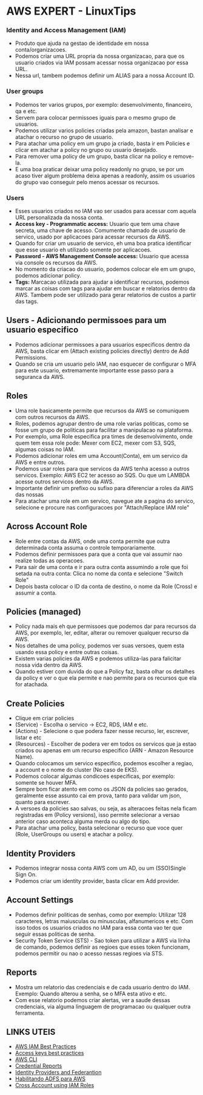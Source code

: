 # AWS EXPERT - LinuxTips

### Identity and Access Management (IAM)

- Produto que ajuda na gestao de identidade em nossa conta/organizacoes.
- Podemos criar uma URL propria da nossa organizacao, para que os usuario criados via IAM possam acessar nossa organizacao por essa URL.
- Nessa url, tambem podemos definir um ALIAS para a nossa Account ID.

### User groups

- Podemos ter varios grupos, por exemplo: desenvolvimento, financeiro, qa e etc.
- Servem para colocar permissoes iguais para o mesmo grupo de usuarios.
- Podemos utilizar varios policies criadas pela amazon, bastan analisar e atachar o recurso no grupo de usuario.
- Para atachar uma policy em um grupo ja criado, basta ir em Policies e clicar em atachar a policy no grupo ou usuario desejado.
- Para remover uma policy de um grupo, basta clicar na policy e remove-la.
- E uma boa praticar deixar uma policy readonly no grupo, se por um acaso tiver algum problema deixa apenas a readonly, assim os usuarios do grupo vao conseguir pelo menos acessar os recursos.

### Users

- Esses usuarios criados no IAM vao ser usados para acessar com aquela URL personalizada da nossa conta.
- **Access key - Programmatic access:** Usuario que tem uma chave secreta, uma chave de acesso. Comumente chamado de usuario de servico, usado por aplicacoes para acessar recursos da AWS.
- Quando for criar um usuario de servico, eh uma boa pratica identificar que esse usuario eh utilizado somente por aplicacoes.
- **Password - AWS Management Console access:** Usuario que acessa via console os recursos da AWS.
- No momento da criacao do usuario, podemos colocar ele em um grupo, podemos adicionar policy.
- **Tags:** Marcacao utilizada para ajudar a identificar recursos, podemos marcar as coisas com tags para ajudar em buscar e relatorios dentro da AWS. Tambem pode ser utilizado para gerar relatorios de custos a partir das tags.

## Users - Adicionando permissoes para um usuario especifico

- Podemos adicionar permissoes a para usuarios especificos dentro da AWS, basta clicar em (Attach existing policies directly) dentro de Add Permissions.
- Quando se cria um usuario pelo IAM, nao esquecer de configurar o MFA para este usuario, extremamente importante esse passo para a seguranca da AWS.

## Roles

- Uma role basicamente permite que recursos da AWS se comuniquem com outros recursos da AWS.
- Roles, podemos agrupar dentro de uma role varias politicas, como se fosse um grupo de politicas para facilitar a manipulacao na plataforma.
- Por exemplo, uma Role especifica pra times de desenvolvimento, onde quem tem essa role pode: Mexer com EC2, mexer com S3, SQS, algumas coisas no IAM.
- Podemos adicionar roles em uma Account(Conta), em um servico da AWS e entre outros.
- Podemos usar roles para que servicos da AWS tenha acesso a outros servicos. Exemplo: AWS EC2 ter acesso ao SQS. Ou que um LAMBDA acesse outros servicos dentro da AWS.
- Importante definir um prefixo ou sufixo para diferenciar a roles da AWS das nossas
- Para atachar uma role em um servico, navegue ate a pagina do servico, selecione e procure nas configuracoes por "Attach/Replace IAM role"

## Across Account Role

- Role entre contas da AWS, onde uma conta permite que outra determinada conta assuma o controle temporariamente.
- Podemos definir permissoes para que a conta que vai assumir nao realize todas as operacoes.
- Para sair de uma conta e ir para outra conta assumindo a role que foi setada na outra conta: Clica no nome da conta e selecione "Switch Role"
- Depois basta colocar o ID da conta de destino, o nome da Role (Cross) e assumir a conta.

## Policies (managed)

- Policy nada mais eh que permissoes que podemos dar para recursos da AWS, por exemplo, ler, editar, alterar ou remover qualquer recurso da AWS.
- Nos detalhes de uma policy, podemos ver suas versoes, quem esta usando essa policy e entre outras coisas.
- Existem varias policies da AWS e podemos utiliza-las para falicitar nossa vida dentro da AWS.
- Quando estiver com duvida do que a Policy faz, basta olhar os detalhes da policy e ver o que ela permite e nao permite para os recursos que ela for atachada.

## Create Policies

- Clique em criar policies
- (Service) - Escolha o servico -> EC2, RDS, IAM e etc.
- (Actions) - Selecione o que podera fazer nesse recurso, ler, escrever, listar e etc
- (Resources) - Escolher de podera ver em todos os servicos que ja estao criados ou apenas em um recurso especifico (ARN - Amazon Resource Name).
- Quando colocamos um servico especifico, podemos escolher a regiao, a account e o nome do cluster (No caso de EKS).
- Podemos colocar algumas condicoes especificas, por exemplo: somente se houver MFA.
- Sempre bom ficar atento em como os JSON da policies sao gerados, geralmente esse assunto cai em prova, tanto para validar um json, quanto para escrever.
- A versoes da policies sao salvas, ou seja, as alteracoes feitas nela ficam registradas em (Policy versions), isso permite selecionar a versao anterior caso aconteca alguma merda ou algo do tipo.
- Para atachar uma policy, basta selecionar o recurso que voce quer (Role, UserGroups ou users) e atachar a policy.

## Identity Providers

- Podemos integrar nossa conta AWS com um AD, ou um (SSO)Single Sign On.
- Podemos criar um identity provider, basta clicar em Add provider.

## Account Settings

- Podemos definir politicas de senhas, como por exemplo: Utilizar 128 caracteres, letras maiusculas ou minusculas, alfanumericos e etc. Com isso todos os usuarios criados no IAM para essa conta vao ter que seguir essas politicas de senha.
- Security Token Service (STS) - Sao token para utilizar a AWS via linha de comando, podemos definir as regioes que esses token funcionam, podemos permitir ou nao o acesso nessas regioes via STS.

## Reports

- Mostra um relatorio das credenciais e de cada usuario dentro do IAM. Exemplo: Quando alterou a senha, se o MFA esta ativo e etc.
- Com esse relatorio podemos criar alertas, ver a saude dessas credenciais, via alguma linguagem de programacao ou qualquer outra ferramenta.

## LINKS UTEIS

- [AWS IAM Best Practices](https://docs.aws.amazon.com/IAM/latest/UserGuide/best-practices.html)
- [Access keys best practices](https://medium.com/@ashishrajan/aws-security-best-practices-access-keys-cloudsecurity-facb20aa0db6)
- [AWS CLI](https://aws.amazon.com/cli/)
- [Credential Reports](https://docs.aws.amazon.com/IAM/latest/UserGuide/id_credentials_getting-report.html?icmpid=docs_iam_console)
- [Identity Providers and Federantion](https://docs.aws.amazon.com/IAM/latest/UserGuide/id_roles_providers.html)
- [Habilitando ADFS para AWS](https://aws.amazon.com/blogs/security/enabling-federation-to-aws-using-windows-active-directory-adfs-and-saml-2-0/)
- [Cross Account using IAM Roles](https://docs.aws.amazon.com/IAM/latest/UserGuide/tutorial_cross-account-with-roles.html)
